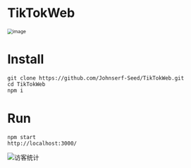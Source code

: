 # TikTokWeb

<img src="https://tvax2.sinaimg.cn/large/006908GAly1h1e6e0mjmbj30m217a168.jpg" alt="image" style="zoom:75%;" />

# Install

```
git clone https://github.com/Johnserf-Seed/TikTokWeb.git
cd TikTokWeb
npm i
```

# Run

```
npm start
http://localhost:3000/
```

<img src="https://visitor-badge.glitch.me/badge?page_id=johnserf-seed.tiktokweb" alt="访客统计" />
